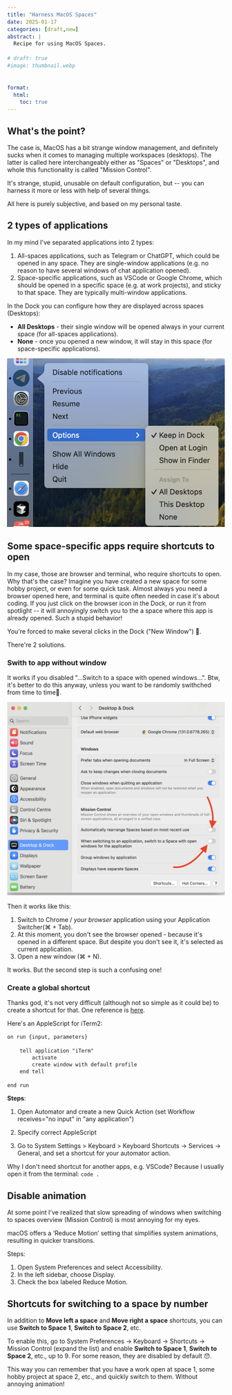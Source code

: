 ```yaml
---
title: "Harness MacOS Spaces"
date: 2025-01-17
categories: [draft,new]
abstract: |
  Recipe for using MacOS Spaces.

# draft: true
#image: thumbnail.webp


format: 
  html:
    toc: true
---
```


## What's the point?

The case is, MacOS has a bit strange window management, and definitely sucks when it comes to managing multiple workspaces (desktops). The latter is called here interchangeably either as "Spaces" or "Desktops",
and whole this functionality is called "Mission Control".

It's strange, stupid, unusable on default configuration, but -- you can harness it more or less with help of several things. 

All here is purely subjective, and based on my personal taste.

## 2 types of applications

In my mind I've separated applications into 2 types:

1. All-spaces applications, such as Telegram or ChatGPT, which could be opened in any space. They are single-window applications (e.g. no reason to have several windows of chat application opened).
2. Space-specific applications, such as VSCode or Google Chrome, which should be opened in a specific space (e.g. at work projects), and sticky to that space. They are typically multi-window applications.

In the Dock you can configure how they are displayed across spaces (Desktops):

* **All Desktops** - their single window will be opened always in your current space (for all-spaces applications).
* **None** - once you opened a new window, it will stay in this space (for space-specific applications).

![Dock spaces](./dock_spaces.png)

## Some space-specific apps require shortcuts to open

In my case, those are browser and terminal, who require shortcuts to open.
Why that's the case?
Imagine you have created a new space for some hobby project, or even for some quick task.
Almost always you need a browser opened here, and terminal is quite often needed in case it's about coding.
If you just click on the browser icon in the Dock, or run it from spotlight -- it will annoyingly switch you to the a space where this app is already opened. Such a stupid behavior!

You're forced to make several clicks in the Dock ("New Window") 🥺.

There're 2 solutions.

### Swith to app without window

It works if you disabled "...Switch to a space with opened windows...". Btw, it's better to do this anyway, 
unless you want to be randomly swithched from time to time🤕.

![Mission Control settings](./mission_control_settings.png)

Then it works like this:

1. Switch to Chrome / *your browser* application using your Application Switcher(⌘ + Tab).
2. At this moment, you don't see the browser opened - because it's opened in a different space. But despite you don't see it, it's selected as current application.
3. Open a new window (⌘ + N).

It works. But the second step is such a confusing one!

### Create a global shortcut
Thanks god, it's not very difficult (although not so simple as it could be) to create a shortcut for that.
One reference is [here](https://medium.com/@an23lm/shortcut-to-open-new-chrome-window-28ffeaad0d80).

Here's an AppleScript for iTerm2:

```applescript
on run {input, parameters}
	
	tell application "iTerm"
		activate
		create window with default profile
	end tell
	
end run
```

**Steps**:
1. Open Automator and create a new Quick Action (set Workflow receives="no input" in "any application") 

2. Specify correct AppleScript

3. Go to System Settings > Keyboard > Keyboard Shortcuts -> Services -> General, and set a shortcut for your automator action.


Why I don't need shortcut for another apps, e.g. VSCode? Because I usually open it from the terminal: `code .`

## Disable animation

At some point I've realized that slow spreading of windows when switching to spaces overview (Mission Control) is most annoying for my eyes.

macOS offers a ‘Reduce Motion’ setting that simplifies system animations, resulting in quicker transitions.

Steps:
1.	Open System Preferences and select Accessibility.
2.	In the left sidebar, choose Display.
3.	Check the box labeled Reduce Motion.

## Shortcuts for switching to a space by number

In addition to **Move left a space** and **Move right a space** shortcuts, you can use **Switch to Space 1**, **Switch to Space 2**, etc.

To enable this, go to System Preferences -> Keyboard -> Shortcuts -> Mission Control (expand the list) and enable **Switch to Space 1**, **Switch to Space 2**, etc., up to 9. For some reason, they are disabled by default 😯.

This way you can remember that you have a work open at space 1, some hobby project at space 2, etc., and quickly switch to them. Without annoying animation!

